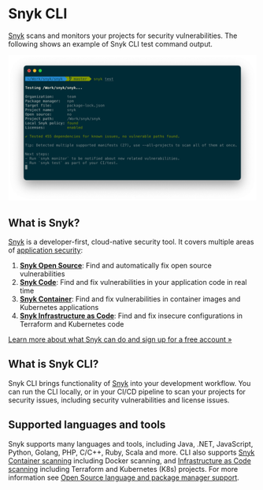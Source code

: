 # Snyk CLI

[Snyk](https://snyk.io) scans and monitors your projects for security vulnerabilities. The following shows an example of Snyk CLI test command output.

![Snyk CLI test command output](../../.gitbook/assets/snyk-cli-screenshot.png)

## What is Snyk?

[Snyk](https://snyk.io) is a developer-first, cloud-native security tool. It covers multiple areas of [application security](https://snyk.io/learn/application-security/):

1. [**Snyk Open Source**](https://snyk.io/product/open-source-security-management/): Find and automatically fix open source vulnerabilities
2. [**Snyk Code**](https://snyk.io/product/snyk-code/): Find and fix vulnerabilities in your application code in real time
3. [**Snyk Container**](https://snyk.io/product/container-vulnerability-management/): Find and fix vulnerabilities in container images and Kubernetes applications
4. [**Snyk Infrastructure as Code**](https://snyk.io/product/infrastructure-as-code-security/): Find and fix insecure configurations in Terraform and Kubernetes code

[Learn more about what Snyk can do and sign up for a free account »](https://snyk.io)

## What is Snyk CLI?

Snyk CLI brings functionality of [Snyk](https://snyk.io) into your development workflow. You can run the CLI locally, or in your CI/CD pipeline to scan your projects for security issues, including security vulnerabilities and license issues.

## Supported languages and tools

Snyk supports many languages and tools, including Java, .NET, JavaScript, Python, Golang, PHP, C/C++, Ruby, Scala and more. CLI also supports [Snyk Container scanning](../../products/snyk-container/snyk-cli-for-container-security/) including Docker scanning, and [Infrastructure as Code scanning](../../products/snyk-infrastructure-as-code/snyk-cli-for-infrastructure-as-code/) including Terraform and Kubernetes (K8s) projects. For more information see [Open Source language and package manager support](../../products/snyk-open-source/language-and-package-manager-support/).
